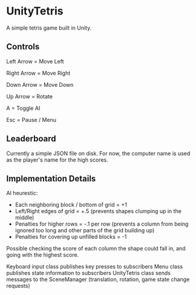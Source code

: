 UnityTetris
====================

A simple tetris game built in Unity.

Controls
--------

Left Arrow = Move Left

Right Arrow = Move Right

Down Arrow = Move Down

Up Arrow = Rotate

A = Toggle AI

Esc = Pause / Menu

Leaderboard
--------
Currently a simple JSON file on disk. For now, the computer name is used as the player's name for the high scores.

Implementation Details
--------

AI heurestic:
 - Each neighboring block / bottom of grid = +1
 - Left/Right edges of grid = +.5 (prevents shapes clumping up in the middle)
 - Penalties for higher rows = -.1 per row (prevents a column from being ignored too long and other parts of the grid building up)
 - Penalties for covering up unfilled blocks = -1
 
Possible checking the score of each column the shape could fall in, and going with the highest score.

Keyboard input class publishes key presses to subscribers
Menu class publishes state information to subscribers
UnityTetris class sends messages to the SceneManager (translation, rotation, game state change requests)